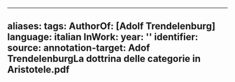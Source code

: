 
---
aliases: 
tags: 
AuthorOf: [Adolf Trendelenburg]
language: italian
InWork: 
year: ''
identifier: 
source: 
annotation-target: Adof TrendelenburgLa dottrina delle categorie in Aristotele.pdf
---






